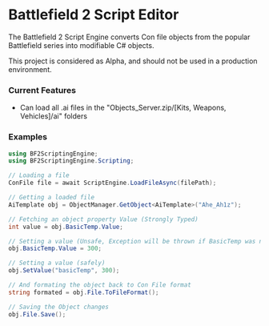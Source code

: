 # Battlefield 2 Script Editor

The Battlefield 2 Script Engine converts Con file objects from the popular Battlefield series into modifiable C# objects.

This project is considered as Alpha, and should not be used in a production environment.

### Current Features
  - Can load all .ai files in the "Objects_Server.zip/[Kits, Weapons, Vehicles]/ai" folders

### Examples
```C#
using BF2ScriptingEngine;
using BF2ScriptingEngine.Scripting;

// Loading a file
ConFile file = await ScriptEngine.LoadFileAsync(filePath);

// Getting a loaded file
AiTemplate obj = ObjectManager.GetObject<AiTemplate>("Ahe_Ah1z");

// Fetching an object property Value (Strongly Typed)
int value = obj.BasicTemp.Value;

// Setting a value (Unsafe, Exception will be thrown if BasicTemp was never defined)
obj.BasicTemp.Value = 300;

// Setting a value (safely)
obj.SetValue("basicTemp", 300);

// And formating the object back to Con File format
string formated = obj.File.ToFileFormat();

// Saving the Object changes
obj.File.Save();
```